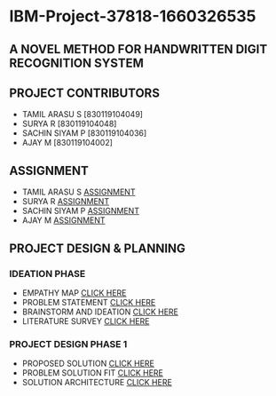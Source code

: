 # IBM-Project-37818-1660326535

## A NOVEL METHOD FOR HANDWRITTEN DIGIT RECOGNITION SYSTEM

## PROJECT CONTRIBUTORS

- TAMIL ARASU S [830119104049]
- SURYA R [830119104048]
- SACHIN SIYAM P [830119104036]
- AJAY M [830119104002]


## ASSIGNMENT

- TAMIL ARASU S [ASSIGNMENT](https://github.com/IBM-EPBL/IBM-Project-37818-1660326535/tree/main/Assignments/Team%20Lead(TAMIL_ARASU_S))
- SURYA R [ASSIGNMENT](https://github.com/IBM-EPBL/IBM-Project-37818-1660326535/tree/main/Assignments/Team%20Member%201(SURYA_R))
- SACHIN SIYAM P [ASSIGNMENT](https://github.com/IBM-EPBL/IBM-Project-37818-1660326535/tree/main/Assignments/Team%20Member%202(SACHIN_SIYAM_P))
- AJAY M [ASSIGNMENT](https://github.com/IBM-EPBL/IBM-Project-37818-1660326535/tree/main/Assignments/Team%20Member%203(AJAY_M))

## PROJECT DESIGN & PLANNING

  ### IDEATION PHASE
  
- EMPATHY MAP [CLICK HERE](https://github.com/IBM-EPBL/IBM-Project-37818-1660326535/blob/main/Project%20Design%20%26%20Planning/Ideation%20Phase/Empathy%20Map.pdf)
- PROBLEM STATEMENT [CLICK HERE](https://github.com/IBM-EPBL/IBM-Project-37818-1660326535/blob/main/Project%20Design%20%26%20Planning/Ideation%20Phase/Literature_Survey%20.pdf)
- BRAINSTORM AND IDEATION [CLICK HERE](https://github.com/IBM-EPBL/IBM-Project-37818-1660326535/blob/main/Project%20Design%20%26%20Planning/Ideation%20Phase/Brainstrom%26%20Ideation.pdf)
- LITERATURE SURVEY [CLICK HERE](https://github.com/IBM-EPBL/IBM-Project-37818-1660326535/blob/main/Project%20Design%20%26%20Planning/Ideation%20Phase/Problem%20Statement.pdf)

 ### PROJECT DESIGN PHASE 1
 
- PROPOSED SOLUTION [CLICK HERE](https://github.com/IBM-EPBL/IBM-Project-37818-1660326535/blob/main/Project%20Design%20%26%20Planning/Project%20Design%20Phase%201/Proposed%20Solution.pdf)
- PROBLEM SOLUTION FIT [CLICK HERE](https://github.com/IBM-EPBL/IBM-Project-37818-1660326535/blob/main/Project%20Design%20%26%20Planning/Project%20Design%20Phase%201/Problem_solution_fit.pdf)
- SOLUTION ARCHITECTURE [CLICK HERE](https://github.com/IBM-EPBL/IBM-Project-37818-1660326535/blob/main/Project%20Design%20%26%20Planning/Project%20Design%20Phase%201/Solution%20Architecture.pdf)
